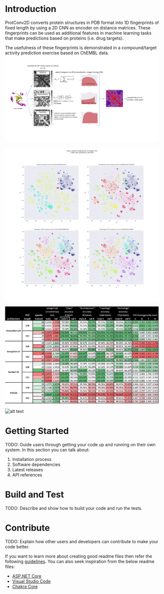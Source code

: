 # Introduction 
ProtConv2D converts protein structures in PDB format into 1D fingerprints of fixed length by using a 2D CNN as encoder on distance matrices. These fingerprints can be used as additional features in machine learning tasks that make predictions based on proteins (i.e. drug targets).

The usefulness of these fingerprints is demonstrated in a compound/target activity prediction exercise based on ChEMBL data.
![Workflow converting protein structures to images.](images/workflow.png)


![T-sne map of protein fingerprint vectors obtained from deep convolutional neural networks.](images/kcc_densenet121_512_cath_pfprints.jpg)


![CATH classification results](images/cath_results.JPG)


![alt text](images/chembl_results.JPG)

# Getting Started
TODO: Guide users through getting your code up and running on their own system. In this section you can talk about:
1.	Installation process
2.	Software dependencies
3.	Latest releases
4.	API references

# Build and Test
TODO: Describe and show how to build your code and run the tests. 

# Contribute
TODO: Explain how other users and developers can contribute to make your code better. 

If you want to learn more about creating good readme files then refer the following [guidelines](https://www.visualstudio.com/en-us/docs/git/create-a-readme). You can also seek inspiration from the below readme files:
- [ASP.NET Core](https://github.com/aspnet/Home)
- [Visual Studio Code](https://github.com/Microsoft/vscode)
- [Chakra Core](https://github.com/Microsoft/ChakraCore)
